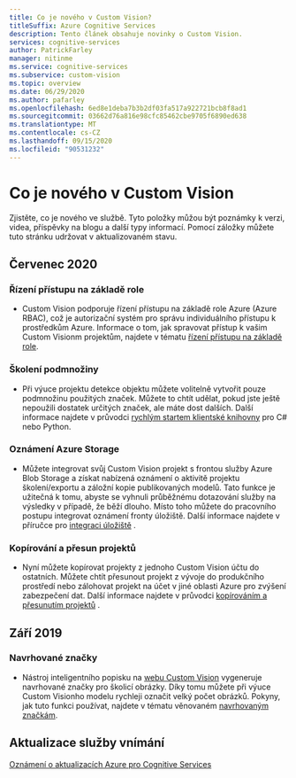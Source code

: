 ```yaml
---
title: Co je nového v Custom Vision?
titleSuffix: Azure Cognitive Services
description: Tento článek obsahuje novinky o Custom Vision.
services: cognitive-services
author: PatrickFarley
manager: nitinme
ms.service: cognitive-services
ms.subservice: custom-vision
ms.topic: overview
ms.date: 06/29/2020
ms.author: pafarley
ms.openlocfilehash: 6ed8e1deba7b3b2df03fa517a922721bcb8f8ad1
ms.sourcegitcommit: 03662d76a816e98cfc85462cbe9705f6890ed638
ms.translationtype: MT
ms.contentlocale: cs-CZ
ms.lasthandoff: 09/15/2020
ms.locfileid: "90531232"
---
```

# <a name="whats-new-in-custom-vision"></a>Co je nového v Custom Vision

Zjistěte, co je nového ve službě. Tyto položky můžou být poznámky k verzi, videa, příspěvky na blogu a další typy informací. Pomocí záložky můžete tuto stránku udržovat v aktualizovaném stavu.

## <a name="july-2020"></a>Červenec 2020

### <a name="role-based-access-control"></a>Řízení přístupu na základě role

* Custom Vision podporuje řízení přístupu na základě role Azure (Azure RBAC), což je autorizační systém pro správu individuálního přístupu k prostředkům Azure. Informace o tom, jak spravovat přístup k vašim Custom Visionm projektům, najdete v tématu [řízení přístupu na základě role](./role-based-access-control.md).

### <a name="subset-training"></a>Školení podmnožiny

* Při výuce projektu detekce objektu můžete volitelně vytvořit pouze podmnožinu použitých značek. Můžete to chtít udělat, pokud jste ještě nepoužili dostatek určitých značek, ale máte dost dalších. Další informace najdete v průvodci [rychlým startem klientské knihovny](./quickstarts/object-detection.md) pro C# nebo Python.

### <a name="azure-storage-notifications"></a>Oznámení Azure Storage

* Můžete integrovat svůj Custom Vision projekt s frontou služby Azure Blob Storage a získat nabízená oznámení o aktivitě projektu školení/exportu a záložní kopie publikovaných modelů. Tato funkce je užitečná k tomu, abyste se vyhnuli průběžnému dotazování služby na výsledky v případě, že běží dlouho. Místo toho můžete do pracovního postupu integrovat oznámení fronty úložiště. Další informace najdete v příručce pro [integraci úložiště](./storage-integration.md) .

### <a name="copy-and-move-projects"></a>Kopírování a přesun projektů

* Nyní můžete kopírovat projekty z jednoho Custom Vision účtu do ostatních. Můžete chtít přesunout projekt z vývoje do produkčního prostředí nebo zálohovat projekt na účet v jiné oblasti Azure pro zvýšení zabezpečení dat. Další informace najdete v průvodci [kopírováním a přesunutím projektů](./copy-move-projects.md) .

## <a name="september-2019"></a>Září 2019

### <a name="suggested-tags"></a>Navrhované značky

* Nástroj inteligentního popisku na [webu Custom Vision](https://www.customvision.ai/) vygeneruje navrhované značky pro školicí obrázky. Díky tomu můžete při výuce Custom Visionho modelu rychleji označit velký počet obrázků. Pokyny, jak tuto funkci používat, najdete v tématu věnovaném [navrhovaným značkám](./suggested-tags.md).

## <a name="cognitive-service-updates"></a>Aktualizace služby vnímání

[Oznámení o aktualizacích Azure pro Cognitive Services](https://azure.microsoft.com/updates/?product=cognitive-services)
